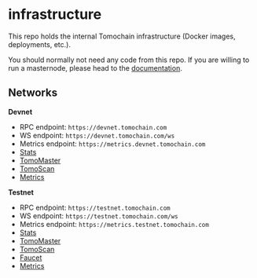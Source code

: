 # infrastructure

This repo holds the internal Tomochain infrastructure (Docker images, deployments, etc.).

You should normally not need any code from this repo.
If you are willing to run a masternode, please head to the [documentation](https://docs.tomochain.com/get-started/run-node/).

## Networks

**Devnet**

- RPC endpoint: `https://devnet.tomochain.com`
- WS endpoint: `https://devnet.tomochain.com/ws`
- Metrics endpoint: `https://metrics.devnet.tomochain.com`
- [Stats](https://stats.devnet.tomochain.com)
- [TomoMaster](https://master.devnet.tomochain.com)
- [TomoScan](https://scan.devnet.tomochain.com)
- [Metrics](https://grafana.devnet.tomochain.com)

**Testnet**

- RPC endpoint: `https://testnet.tomochain.com`
- WS endpoint: `https://testnet.tomochain.com/ws`
- Metrics endpoint: `https://metrics.testnet.tomochain.com`
- [Stats](https://stats.testnet.tomochain.com)
- [TomoMaster](https://master.testnet.tomochain.com)
- [TomoScan](https://scan.testnet.tomochain.com)
- [Faucet](https://faucet.testnet.tomochain.com)
- [Metrics](https://grafana.testnet.tomochain.com)
